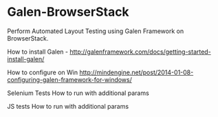 # Galen-BrowserStack
Perform Automated Layout Testing using Galen Framework on BrowserStack.

How to install Galen - http://galenframework.com/docs/getting-started-install-galen/

How to configure on Win
http://mindengine.net/post/2014-01-08-configuring-galen-framework-for-windows/

Selenium Tests
How to run with additional params

JS tests
How to run with additional params

